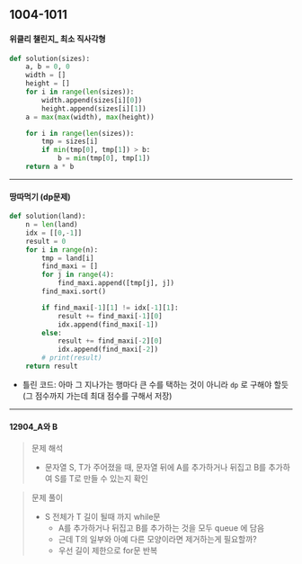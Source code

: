## 1004-1011

#### 위클리 챌린지_ 최소 직사각형

```python
def solution(sizes):
    a, b = 0, 0
    width = []
    height = []
    for i in range(len(sizes)):
        width.append(sizes[i][0])
        height.append(sizes[i][1])
    a = max(max(width), max(height))

    for i in range(len(sizes)):
        tmp = sizes[i]
        if min(tmp[0], tmp[1]) > b:
            b = min(tmp[0], tmp[1])
    return a * b
```

<hr>

#### 땅따먹기 (dp문제)

```python
def solution(land):
    n = len(land)
    idx = [[0,-1]]
    result = 0
    for i in range(n):
        tmp = land[i]
        find_maxi = []
        for j in range(4):
            find_maxi.append([tmp[j], j])
        find_maxi.sort()

        if find_maxi[-1][1] != idx[-1][1]:
            result += find_maxi[-1][0]
            idx.append(find_maxi[-1])
        else:
            result += find_maxi[-2][0]
            idx.append(find_maxi[-2])
        # print(result)
    return result
```

- 틀린 코드: 아마 그 지나가는 행마다 큰 수를 택하는 것이 아니라 `dp` 로 구해야 할듯 (그 점수까지 가는데 최대 점수를 구해서 저장)

<hr>

#### 12904_A와 B

> 문제 해석 
>
> - 문자열 S, T가 주어졌을 때, 문자열 뒤에 A를 추가하거나 뒤집고 B를 추가하여 S를 T로 만들 수 있는지 확인 

> 문제 풀이 
>
> - S 전체가 T 길이 될때 까지 while문
>   - A를 추가하거나 뒤집고 B를 추가하는 것을 모두 queue 에 담음 
>   - 근데 T의 일부와 아예 다른 모양이라면 제거하는게 필요할까?
>   - 우선 길이 제한으로 for문 반복 




